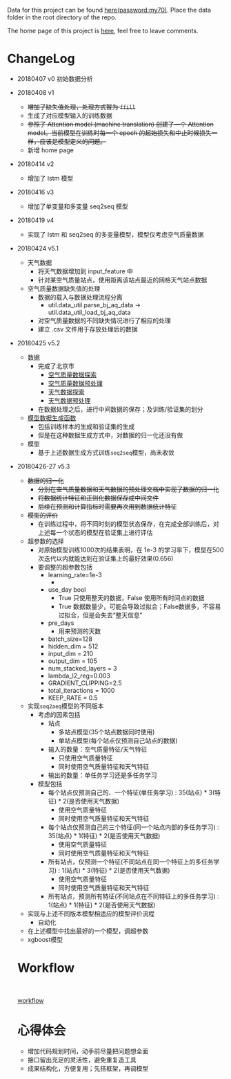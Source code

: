 Data for this project can be found [here(password:my70)](https://pan.baidu.com/s/15q48jFovG4-s3y_lzeea5Q). Place the data folder in the root directory of the repo.

The home page of this project is [here](https://www.notion.so/tianxingye/KDD-Cup-2018-eba62397b4b5403297826b928f3fe42c), feel free to leave comments.

# ChangeLog

- 20180407 v0 初始数据分析

- 20180408 v1
  - ~~增加了缺失值处理，处理方式暂为 `ffill`~~
  - 生成了对应模型输入的训练数据
  - ~~参照了 Attention model (machine translation) 创建了一个 Attention model。当前模型在训练时每一个 epoch 的起始损失和中止时候损失一样，应该是模型定义的问题。~~
  - 新增 home page

- 20180414 v2 
  - 增加了 lstm 模型

- 20180416 v3
  - 增加了单变量和多变量 seq2seq 模型

- 20180419 v4
  - 实现了 lstm 和 seq2seq 的多变量模型，模型仅考虑空气质量数据

- 20180424 v5.1
  - 天气数据
    - 将天气数据增加到 input_feature 中
    - 针对某空气质量站点，使用距离该站点最近的网格天气站点数据
  - 空气质量数据缺失值的处理
    - 数据的载入与数据处理流程分离
      - util.data_util.parse_bj_aq_data -> util.data_util_load_bj_aq_data
    - 对空气质量数据的不同缺失情况进行了相应的处理
    - 建立 .csv 文件用于存放处理后的数据

- 20180425 v5.2

  - 数据
    - 完成了北京市
      - [空气质量数据探索](https://github.com/txytju/air-quality-prediction/blob/master/aq_data_exploration.ipynb)
      - [空气质量数据预处理](https://github.com/txytju/air-quality-prediction/blob/master/aq_data_preprocess.ipynb)
      - [天气数据探索](https://github.com/txytju/air-quality-prediction/blob/master/weather_data_exploration.ipynb)
      - [天气数据预处理](https://github.com/txytju/air-quality-prediction/blob/master/weather_data_preprocess.ipynb)
    - 在数据处理之后，进行中间数据的保存；及训练/验证集的划分
  - [模型数据生成函数](https://github.com/txytju/air-quality-prediction/blob/master/generate_data.ipynb)
    - 包括训练样本的生成和验证集的生成
    - 但是在这种数据生成方式中，对数据的归一化还没有做
  - 模型
    - 基于上述数据生成方式训练`seq2seq`模型，尚未收敛

- 20180426-27 v5.3

  - ~~数据的归一化~~
    - ~~分别在空气质量数据和天气数据的预处理文档中实现了数据的归一化~~
    - ~~将数据统计特征和正则化数据保存成中间文件~~
    - ~~后续在预测和计算指标时需要再次用到数据统计特征~~
  - ~~模型的评价~~
    - 在训练过程中，将不同时刻的模型状态保存，在完成全部训练后，对上述每一个状态的模型在验证集上进行评估
  - 超参数的选择
    - 对原始模型训练1000次的结果表明，在 1e-3 的学习率下，模型在500次迭代以内就能达到在验证集上的最好效果(0.656)
    - 要调整的超参数包括
      - learning_rate=1e-3
        - ​
      - use_day bool
        - True 只使用整天的数据，False 使用所有时间点的数据
        - True 数据数量少，可能会导致过拟合；False数据多，不容易过拟合，但是会失去“整天信息”
      - pre_days
        - 用来预测的天数
      - batch_size=128
      - hidden_dim = 512
      - input_dim = 210
      - output_dim = 105
      - num_stacked_layers = 3
      - lambda_l2_reg=0.003
      - GRADIENT_CLIPPING=2.5
      - total_iteractions = 1000
      - KEEP_RATE = 0.5
  - 实现`seq2aeq`模型的不同版本
    - 考虑的因素包括
      - 站点
        - 多站点模型(35个站点数据同时使用)
        - 单站点模型(每个站点仅预测自己站点的数据)
      - 输入的数量：空气质量特征/天气特征
        - 只使用空气质量特征
        - 同时使用空气质量特征和天气特征
      - 输出的数量：单任务学习还是多任务学习
    - 模型包括
      - 每个站点仅预测自己的、一个特征(单任务学习) : 35(站点) * 3(特征) * 2(是否使用天气数据)
        - 使用空气质量特征
        -  同时使用空气质量特征和天气特征
      - 每个站点仅预测自己的三个特征(同一个站点内部的多任务学习) : 35(站点) * 1(特征) * 2(是否使用天气数据)
        - 使用空气质量特征
        - 同时使用空气质量特征和天气特征
      - 所有站点，仅预测一个特征(不同站点在同一个特征上的多任务学习) : 1(站点) * 3(特征) * 2(是否使用天气数据)
        - 使用空气质量特征
        - 同时使用空气质量特征和天气特征
      - 所有站点，预测所有特征(不同站点在不同特征上的多任务学习) : 1(站点) * 1(特征) * 2(是否使用天气数据)
  - 实现与上述不同版本模型相适应的模型评价流程
    - 自动化
  - 在上述模型中找出最好的一个模型，调超参数
  - xgboost模型

  #  Workflow

  ​

  [workflow](https://github.com/txytju/air-quality-prediction/blob/master/project_wokflow.pdf)

  # 心得体会

  - 增加代码规划时间，动手前尽量把问题想全面
  - 接口留出充足的灵活性，避免重复造工具
  - 成果结构化，方便复用；先搭框架，再调模型


